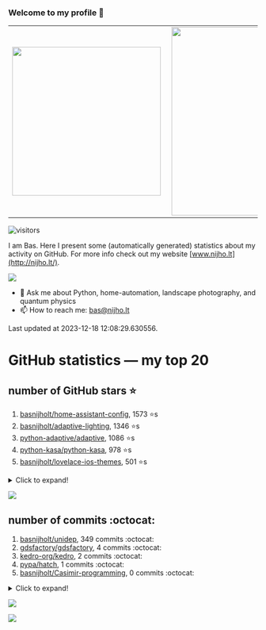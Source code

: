 ### Welcome to my profile 👋

<center>
  <table>
    <tr>
        <td><img width="300px" align="left" src="https://github-readme-stats.vercel.app/api/top-langs/?username=basnijholt&hide=TeX,Jupyter%20Notebook&layout=compact&theme=radical" /></td>
        <td><img align='right' src="https://github-readme-stats.vercel.app/api?username=basnijholt&show_icons=true&theme=radical" width="380"></td>
    </tr>
  </table>
</center>

![visitors](https://visitor-badge.glitch.me/badge?page_id=basnijholt.visitor-badge)

I am Bas. Here I present some (automatically generated) statistics about my activity on GitHub. For more info check out my website [www.nijho.lt](http://nijho.lt/).

![](https://www.nijho.lt/authors/admin/avatar_hu9e60e4b9bc120dfb6a666009f2878da6_182107_250x250_fill_q90_lanczos_center.jpg)

- 💬 Ask me about Python, home-automation, landscape photography, and quantum physics
- 📫 How to reach me: bas@nijho.lt

Last updated at 2023-12-18 12:08:29.630556.

# GitHub statistics — my top 20

## number of GitHub stars ⭐️

1. [basnijholt/home-assistant-config](https://github.com/basnijholt/home-assistant-config/), 1573 ⭐️s
2. [basnijholt/adaptive-lighting](https://github.com/basnijholt/adaptive-lighting/), 1346 ⭐️s
3. [python-adaptive/adaptive](https://github.com/python-adaptive/adaptive/), 1086 ⭐️s
4. [python-kasa/python-kasa](https://github.com/python-kasa/python-kasa/), 978 ⭐️s
5. [basnijholt/lovelace-ios-themes](https://github.com/basnijholt/lovelace-ios-themes/), 501 ⭐️s
<details><summary>Click to expand!</summary>

6. [basnijholt/lovelace-ios-dark-mode-theme](https://github.com/basnijholt/lovelace-ios-dark-mode-theme/), 429 ⭐️s
7. [basnijholt/miflora](https://github.com/basnijholt/miflora/), 361 ⭐️s
8. [basnijholt/rsync-time-machine.py](https://github.com/basnijholt/rsync-time-machine.py/), 351 ⭐️s
9. [topocm/topocm_content](https://github.com/topocm/topocm_content/), 257 ⭐️s
10. [basnijholt/home-assistant-streamdeck-yaml](https://github.com/basnijholt/home-assistant-streamdeck-yaml/), 151 ⭐️s
11. [basnijholt/home-assistant-macbook-touch-bar](https://github.com/basnijholt/home-assistant-macbook-touch-bar/), 94 ⭐️s
12. [kwant-project/kwant](https://github.com/kwant-project/kwant/), 79 ⭐️s
13. [basnijholt/unidep](https://github.com/basnijholt/unidep/), 78 ⭐️s
14. [basnijholt/markdown-code-runner](https://github.com/basnijholt/markdown-code-runner/), 75 ⭐️s
15. [basnijholt/home-assistant-streamdeck-yaml-addon](https://github.com/basnijholt/home-assistant-streamdeck-yaml-addon/), 53 ⭐️s
16. [basnijholt/aiokef](https://github.com/basnijholt/aiokef/), 34 ⭐️s
17. [basnijholt/thesis-cover](https://github.com/basnijholt/thesis-cover/), 29 ⭐️s
18. [basnijholt/adaptive-scheduler](https://github.com/basnijholt/adaptive-scheduler/), 22 ⭐️s
19. [basnijholt/instacron](https://github.com/basnijholt/instacron/), 20 ⭐️s
20. [kwant-project/kwant-tutorial-2016](https://github.com/kwant-project/kwant-tutorial-2016/), 18 ⭐️s

</details>

![](https://github.com/basnijholt/basnijholt/raw/main/stars_over_time.png)

## number of commits :octocat:

1. [basnijholt/unidep](https://github.com/basnijholt/unidep/), 349 commits :octocat:
2. [gdsfactory/gdsfactory](https://github.com/gdsfactory/gdsfactory/), 4 commits :octocat:
3. [kedro-org/kedro](https://github.com/kedro-org/kedro/), 2 commits :octocat:
4. [pypa/hatch](https://github.com/pypa/hatch/), 1 commits :octocat:
5. [basnijholt/Casimir-programming](https://github.com/basnijholt/Casimir-programming/), 0 commits :octocat:
<details><summary>Click to expand!</summary>

6. [custom-cards/button-card](https://github.com/custom-cards/button-card/), 0 commits :octocat:
7. [kalkih/mini-media-player](https://github.com/kalkih/mini-media-player/), 0 commits :octocat:
8. [conda-forge/pcl-feedstock](https://github.com/conda-forge/pcl-feedstock/), 0 commits :octocat:
9. [PaulAnnekov/tuyaha](https://github.com/PaulAnnekov/tuyaha/), 0 commits :octocat:
10. [binder-project/binder](https://github.com/binder-project/binder/), 0 commits :octocat:
11. [hacs/default](https://github.com/hacs/default/), 0 commits :octocat:
12. [aio-libs/async-timeout](https://github.com/aio-libs/async-timeout/), 0 commits :octocat:
13. [conda-forge/opencensus-context-feedstock](https://github.com/conda-forge/opencensus-context-feedstock/), 0 commits :octocat:
14. [microsoft/azure-pipelines-agent](https://github.com/microsoft/azure-pipelines-agent/), 0 commits :octocat:
15. [basnijholt/mumpy](https://github.com/basnijholt/mumpy/), 0 commits :octocat:
16. [conda-forge/mshr-feedstock](https://github.com/conda-forge/mshr-feedstock/), 0 commits :octocat:
17. [conda-forge/pelican-feedstock](https://github.com/conda-forge/pelican-feedstock/), 0 commits :octocat:
18. [basnijholt/home-assistant-macbook-touch-bar](https://github.com/basnijholt/home-assistant-macbook-touch-bar/), 0 commits :octocat:
19. [TheRealLink/pylgtv](https://github.com/TheRealLink/pylgtv/), 0 commits :octocat:
20. [tox-dev/azure-pipelines-template](https://github.com/tox-dev/azure-pipelines-template/), 0 commits :octocat:

</details>

![](https://github.com/basnijholt/basnijholt/raw/main/commits_per_hour.png)

![](https://github.com/basnijholt/basnijholt/raw/main/commits_per_weekday.png)


